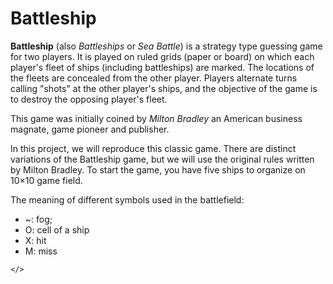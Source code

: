 # Battleship

**Battleship** (also _Battleships_ or _Sea Battle_) is a strategy type guessing 
game for two players. It is played on ruled grids (paper or board) on which 
each player's fleet of ships (including battleships) are marked. The 
locations of the fleets are concealed from the other player. Players 
alternate turns calling "shots" at the other player's ships, and the 
objective of the game is to destroy the opposing player's fleet.

This game was initially coined by _Milton Bradley_ an American business magnate, 
game pioneer and publisher.

In this project, we will reproduce this classic game. There are distinct 
variations of the Battleship game, but we will use the original rules 
written by Milton Bradley. To start the game, you have five ships to 
organize on 10×10 game field.

The meaning of different symbols used in the battlefield:
- ~: fog; 
- O: cell of a ship
- X: hit
- M: miss

`</>`